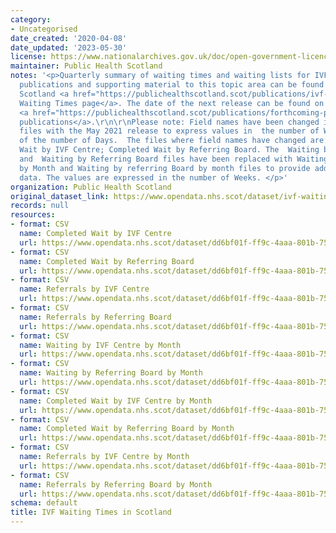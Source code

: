 ```yaml
---
category:
- Uncategorised
date_created: '2020-04-08'
date_updated: '2023-05-30'
license: https://www.nationalarchives.gov.uk/doc/open-government-licence/version/3/
maintainer: Public Health Scotland
notes: '<p>Quarterly summary of waiting times and waiting lists for IVF in Scotland.\r\n\r\nAll
  publications and supporting material to this topic area can be found on the PHS
  Scotland <a href="https://publichealthscotland.scot/publications/ivf-waiting-times-in-scotland/">IVF
  Waiting Times page</a>. The date of the next release can be found on our list of
  <a href="https://publichealthscotland.scot/publications/forthcoming-publications/">forthcoming
  publications</a>.\r\n\r\nPlease note: Field names have been changed in the quarterly
  files with the May 2021 release to express values in  the number of Weeks instead
  of the number of Days.  The files where field names have changed are: Completed
  Wait by IVF Centre; Completed Wait by Referring Board. The  Waiting by IVF Centre
  and  Waiting by Referring Board files have been replaced with Waiting by IVF Centre
  by Month and Waiting by referring Board by month files to provide additional monthly
  data. The values are expressed in the number of Weeks. </p>'
organization: Public Health Scotland
original_dataset_link: https://www.opendata.nhs.scot/dataset/ivf-waiting-times-in-scotland
records: null
resources:
- format: CSV
  name: Completed Wait by IVF Centre
  url: https://www.opendata.nhs.scot/dataset/dd6bf01f-ff9c-4aaa-801b-75d1a933ecb1/resource/c0ab7f62-0ad1-4890-8a15-0346143a1b06/download/seen_ivf_centre_quarter.csv
- format: CSV
  name: Completed Wait by Referring Board
  url: https://www.opendata.nhs.scot/dataset/dd6bf01f-ff9c-4aaa-801b-75d1a933ecb1/resource/f40db799-158e-427e-89f5-3f7887c14971/download/seen_referral_board_quarter.csv
- format: CSV
  name: Referrals by IVF Centre
  url: https://www.opendata.nhs.scot/dataset/dd6bf01f-ff9c-4aaa-801b-75d1a933ecb1/resource/a4c56e8e-5dbd-481b-8cee-808d06f2bf18/download/referrals_ivf_centre_quarter.csv
- format: CSV
  name: Referrals by Referring Board
  url: https://www.opendata.nhs.scot/dataset/dd6bf01f-ff9c-4aaa-801b-75d1a933ecb1/resource/dc378b1b-34c7-43a5-a05f-a478f73f48bd/download/referrals_referring_board_quarter.csv
- format: CSV
  name: Waiting by IVF Centre by Month
  url: https://www.opendata.nhs.scot/dataset/dd6bf01f-ff9c-4aaa-801b-75d1a933ecb1/resource/2cf6c335-dc7c-4773-b317-cf72293917c4/download/waiting_ivf_centre_month.csv
- format: CSV
  name: Waiting by Referring Board by Month
  url: https://www.opendata.nhs.scot/dataset/dd6bf01f-ff9c-4aaa-801b-75d1a933ecb1/resource/c9f6ee36-0cda-410a-95a5-3d6677b651b2/download/waiting_referral_board_month.csv
- format: CSV
  name: Completed Wait by IVF Centre by Month
  url: https://www.opendata.nhs.scot/dataset/dd6bf01f-ff9c-4aaa-801b-75d1a933ecb1/resource/050d560d-7903-4ea6-8599-2e4bfef0136c/download/seen_ivf_centre_month.csv
- format: CSV
  name: Completed Wait by Referring Board by Month
  url: https://www.opendata.nhs.scot/dataset/dd6bf01f-ff9c-4aaa-801b-75d1a933ecb1/resource/0f323c1f-8a5f-4c79-97b4-0b9408a06dae/download/seen_referral_board_month.csv
- format: CSV
  name: Referrals by IVF Centre by Month
  url: https://www.opendata.nhs.scot/dataset/dd6bf01f-ff9c-4aaa-801b-75d1a933ecb1/resource/ebf8558c-c729-4a72-bd12-033f1010c362/download/referrals_ivf_centre_month.csv
- format: CSV
  name: Referrals by Referring Board by Month
  url: https://www.opendata.nhs.scot/dataset/dd6bf01f-ff9c-4aaa-801b-75d1a933ecb1/resource/a67bbfc4-a843-42e9-9830-dc7392c915a3/download/referrals_referring_board_month.csv
schema: default
title: IVF Waiting Times in Scotland
---
```

